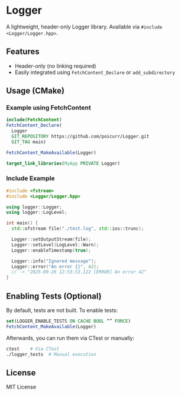 # Logger

A lightweight, header-only Logger library.
Available via `#include <Logger/Logger.hpp>`.

## Features

- Header-only (no linking required)
- Easily integrated using `FetchContent_Declare` or `add_subdirectory`

## Usage (CMake)

### Example using FetchContent

```cmake
include(FetchContent)
FetchContent_Declare(
  Logger
  GIT_REPOSITORY https://github.com/poicurr/Logger.git
  GIT_TAG main)

FetchContent_MakeAvailable(Logger)

target_link_libraries(MyApp PRIVATE Logger)
```

### Include Example

```cpp
#include <fstream>
#include <Logger/Logger.hpp>

using logger::Logger;
using logger::LogLevel;

int main() {
  std::ofstream file("./test.log", std::ios::trunc);

  Logger::setOutputStream(file);
  Logger::setLevel(LogLevel::Warn);
  Logger::enableTimestamp(true);

  Logger::info("Ignored message");
  Logger::error("An error {}", 42);
  // -> "2025-09-26 12:53:53.122 [ERROR] An error 42"
}
```

## Enabling Tests (Optional)

By default, tests are not built. To enable tests:

```cmake
set(LOGGER_ENABLE_TESTS ON CACHE BOOL “” FORCE)
FetchContent_MakeAvailable(Logger)
```

Afterwards, you can run them via CTest or manually:

```sh
ctest    # Via CTest
./logger_tests  # Manual execution
```

## License

MIT License

